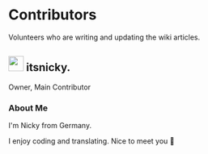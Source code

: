 # Contributors

Volunteers who are writing and updating the wiki articles.

## <img src="https://cdn.discordapp.com/avatars/729343563401265193/009ddbb31824dca131de2d433b1d2ddb.png" alt="" width="30" height="30" data-size="line"> itsnicky.

Owner, Main Contributor

### About Me

I'm Nicky from Germany.

I enjoy coding and translating. Nice to meet you 👋
